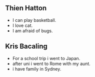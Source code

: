 ## Thien Hatton

- I can play basketball.
- I love cat.
- I am afraid of bugs.

## Kris Bacaling

- For a school trip i went to Japan.
- after uni i went to Rome with my aunt.
- i have family in Sydney.
